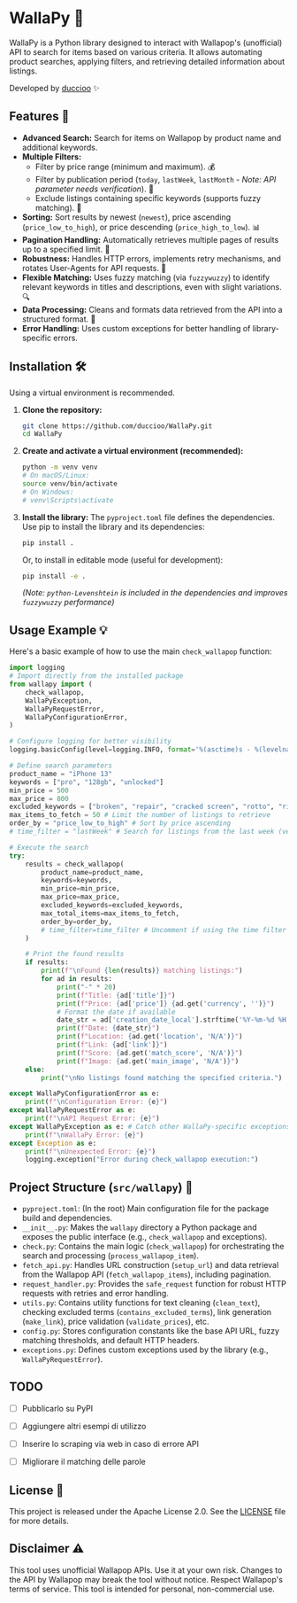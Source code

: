 # WallaPy 🐍

WallaPy is a Python library designed to interact with Wallapop's (unofficial) API to search for items based on various criteria. It allows automating product searches, applying filters, and retrieving detailed information about listings.

Developed by [duccioo](https://github.com/duccioo) ✨

## Features 🚀

*   **Advanced Search:** Search for items on Wallapop by product name and additional keywords.
*   **Multiple Filters:**
    *   Filter by price range (minimum and maximum). 💰
    *   Filter by publication period (`today`, `lastWeek`, `lastMonth` - *Note: API parameter needs verification*). 📅
    *   Exclude listings containing specific keywords (supports fuzzy matching). 🚫
*   **Sorting:** Sort results by newest (`newest`), price ascending (`price_low_to_high`), or price descending (`price_high_to_low`). 📊
*   **Pagination Handling:** Automatically retrieves multiple pages of results up to a specified limit. 📄
*   **Robustness:** Handles HTTP errors, implements retry mechanisms, and rotates User-Agents for API requests. 💪
*   **Flexible Matching:** Uses fuzzy matching (via `fuzzywuzzy`) to identify relevant keywords in titles and descriptions, even with slight variations. 🔍
*   **Data Processing:** Cleans and formats data retrieved from the API into a structured format. 🧹
*   **Error Handling:** Uses custom exceptions for better handling of library-specific errors.

## Installation 🛠️

Using a virtual environment is recommended.

1.  **Clone the repository:**
    ```bash
    git clone https://github.com/duccioo/WallaPy.git
    cd WallaPy
    ```
2.  **Create and activate a virtual environment (recommended):**
    ```bash
    python -m venv venv
    # On macOS/Linux:
    source venv/bin/activate
    # On Windows:
    # venv\Scripts\activate
    ```
3.  **Install the library:**
    The `pyproject.toml` file defines the dependencies. Use pip to install the library and its dependencies:
    ```bash
    pip install .
    ```
    Or, to install in editable mode (useful for development):
    ```bash
    pip install -e .
    ```
    *(Note: `python-Levenshtein` is included in the dependencies and improves `fuzzywuzzy` performance)*

## Usage Example 💡

Here's a basic example of how to use the main `check_wallapop` function:

```python
import logging
# Import directly from the installed package
from wallapy import (
    check_wallapop,
    WallaPyException,
    WallaPyRequestError,
    WallaPyConfigurationError,
)

# Configure logging for better visibility
logging.basicConfig(level=logging.INFO, format='%(asctime)s - %(levelname)s - %(message)s')

# Define search parameters
product_name = "iPhone 13"
keywords = ["pro", "128gb", "unlocked"]
min_price = 500
max_price = 800
excluded_keywords = ["broken", "repair", "cracked screen", "rotto", "riparare"]
max_items_to_fetch = 50 # Limit the number of listings to retrieve
order_by = "price_low_to_high" # Sort by price ascending
# time_filter = "lastWeek" # Search for listings from the last week (verify API parameter)

# Execute the search
try:
    results = check_wallapop(
        product_name=product_name,
        keywords=keywords,
        min_price=min_price,
        max_price=max_price,
        excluded_keywords=excluded_keywords,
        max_total_items=max_items_to_fetch,
        order_by=order_by,
        # time_filter=time_filter # Uncomment if using the time filter
    )

    # Print the found results
    if results:
        print(f"\nFound {len(results)} matching listings:")
        for ad in results:
            print("-" * 20)
            print(f"Title: {ad['title']}")
            print(f"Price: {ad['price']} {ad.get('currency', '')}")
            # Format the date if available
            date_str = ad['creation_date_local'].strftime('%Y-%m-%d %H:%M') if ad.get('creation_date_local') else "N/A"
            print(f"Date: {date_str}")
            print(f"Location: {ad.get('location', 'N/A')}")
            print(f"Link: {ad['link']}")
            print(f"Score: {ad.get('match_score', 'N/A')}")
            print(f"Image: {ad.get('main_image', 'N/A')}")
    else:
        print("\nNo listings found matching the specified criteria.")

except WallaPyConfigurationError as e:
    print(f"\nConfiguration Error: {e}")
except WallaPyRequestError as e:
    print(f"\nAPI Request Error: {e}")
except WallaPyException as e: # Catch other WallaPy-specific exceptions
    print(f"\nWallaPy Error: {e}")
except Exception as e:
    print(f"\nUnexpected Error: {e}")
    logging.exception("Error during check_wallapop execution:")

```

## Project Structure (`src/wallapy`) 📁

*   `pyproject.toml`: (In the root) Main configuration file for the package build and dependencies.
*   `__init__.py`: Makes the `wallapy` directory a Python package and exposes the public interface (e.g., `check_wallapop` and exceptions).
*   `check.py`: Contains the main logic (`check_wallapop`) for orchestrating the search and processing (`process_wallapop_item`).
*   `fetch_api.py`: Handles URL construction (`setup_url`) and data retrieval from the Wallapop API (`fetch_wallapop_items`), including pagination.
*   `request_handler.py`: Provides the `safe_request` function for robust HTTP requests with retries and error handling.
*   `utils.py`: Contains utility functions for text cleaning (`clean_text`), checking excluded terms (`contains_excluded_terms`), link generation (`make_link`), price validation (`validate_prices`), etc.
*   `config.py`: Stores configuration constants like the base API URL, fuzzy matching thresholds, and default HTTP headers.
*   `exceptions.py`: Defines custom exceptions used by the library (e.g., `WallaPyRequestError`).

## TODO
- [ ] Pubblicarlo su PyPI
- [ ] Aggiungere altri esempi di utilizzo
- [ ] Inserire lo scraping via web in caso di errore API
- [ ] Migliorare il matching delle parole


## License 📜

This project is released under the Apache License 2.0. See the [LICENSE](LICENSE) file for more details.

## Disclaimer ⚠️

This tool uses unofficial Wallapop APIs. Use it at your own risk. Changes to the API by Wallapop may break the tool without notice. Respect Wallapop's terms of service. This tool is intended for personal, non-commercial use.
